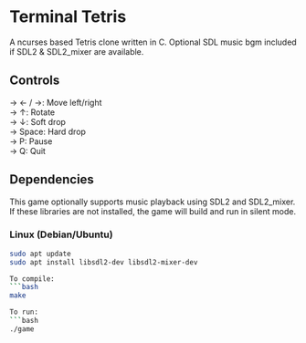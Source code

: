 # Terminal Tetris

A ncurses based Tetris clone written in C. Optional SDL music bgm included if SDL2 & SDL2_mixer are available.

## Controls
-> ← / →: Move left/right  
-> ↑: Rotate  
-> ↓: Soft drop  
-> Space: Hard drop  
-> P: Pause  
-> Q: Quit

## Dependencies
This game optionally supports music playback using SDL2 and SDL2_mixer. If these libraries are not installed, the game will build and run in silent mode.

### Linux (Debian/Ubuntu)
```bash
sudo apt update
sudo apt install libsdl2-dev libsdl2-mixer-dev

To compile:
```bash
make

To run:
```bash
./game



